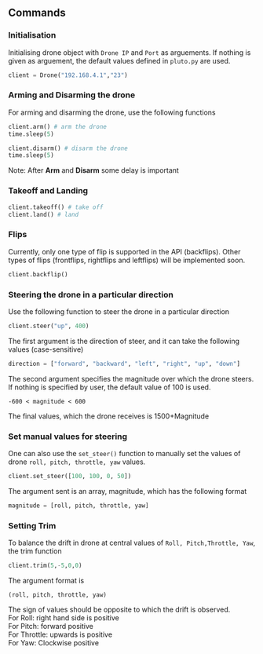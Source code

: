 ## Commands

### Initialisation
Initialising drone object with ```Drone IP``` and ```Port``` as arguements. If nothing is given as arguement, the default values defined in ```pluto.py``` are used.
```python
client = Drone("192.168.4.1","23")
```

### Arming and Disarming the drone
For arming and disarming the drone, use the following functions
```python
client.arm() # arm the drone
time.sleep(5)
```
```python
client.disarm() # disarm the drone
time.sleep(5)
```
Note: After **Arm** and **Disarm** some delay is important

### Takeoff and Landing
```python
client.takeoff() # take off
client.land() # land
```

### Flips

Currently, only one type of flip is supported in the API (backflips). Other types of flips (frontflips, rightflips and leftflips) will be implemented soon.
```python
client.backflip()
```

### Steering the drone in a particular direction
Use the following function to steer the drone in a particular direction
```python
client.steer("up", 400)
```
The first argument is the direction of steer, and it can take the following values (case-sensitive)
```python
direction = ["forward", "backward", "left", "right", "up", "down"]
```
The second argument specifies the magnitude over which the drone steers. If nothing is specified by user, the default value of 100 is used.
```
-600 < magnitude < 600
```
The final values, which the drone receives is 1500+Magnitude
### Set manual values for steering
One can also use the ```set_steer()``` function to manually set the values of drone ```roll, pitch, throttle, yaw``` values.

```python
client.set_steer([100, 100, 0, 50])
```

The argument sent is an array, magnitude, which has the following format
```python
magnitude = [roll, pitch, throttle, yaw]
```

### Setting Trim
To balance the drift in drone at central values of ```Roll, Pitch,Throttle, Yaw```, the trim function
```python
client.trim(5,-5,0,0)
```
The argument format is
```
(roll, pitch, throttle, yaw)
```
The sign of values should be opposite to which the drift is observed.<br>
For Roll: right hand side is positive<br>
For Pitch: forward positive<br>
For Throttle: upwards is positive<br>
For Yaw: Clockwise positive
